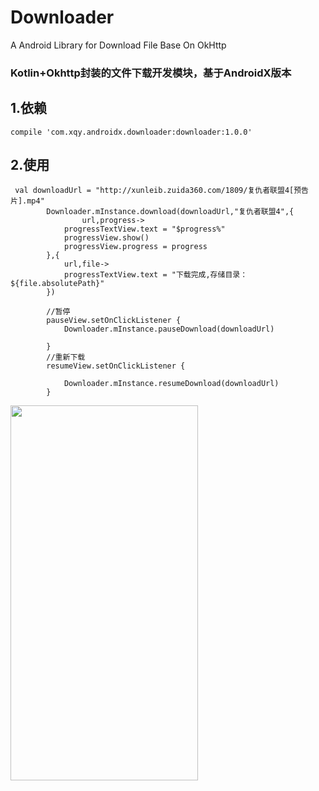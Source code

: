 # Downloader
A Android Library for Download File Base On OkHttp
### Kotlin+Okhttp封装的文件下载开发模块，基于AndroidX版本
## 1.依赖

`compile 'com.xqy.androidx.downloader:downloader:1.0.0'`

## 2.使用

```
 val downloadUrl = "http://xunleib.zuida360.com/1809/复仇者联盟4[预告片].mp4"
        Downloader.mInstance.download(downloadUrl,"复仇者联盟4",{
                url,progress->
            progressTextView.text = "$progress%"
            progressView.show()
            progressView.progress = progress
        },{
            url,file->
            progressTextView.text = "下载完成,存储目录：${file.absolutePath}"
        })
        
        //暂停
        pauseView.setOnClickListener {
            Downloader.mInstance.pauseDownload(downloadUrl)

        }
        //重新下载
        resumeView.setOnClickListener {

            Downloader.mInstance.resumeDownload(downloadUrl)
        }
```
 <img src="https://github.com/xqy666666/Downloader/blob/master/download.gif" width="300" height="600" />

